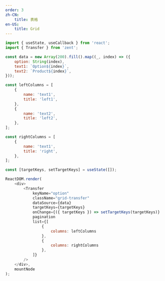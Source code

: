 ```yaml
---
order: 3
zh-CN:
	title: 表格
en-US:
	title: Grid
---
```


```js
import { useState, useCallback } from 'react';
import { Transfer } from 'zent';

const data = new Array(200).fill().map((_, index) => ({
	option: String(index),
	text1: `Option${index}`,
	text2: `Product${index}`,
}));

const leftColumns = [
	{
		name: 'text1',
		title: 'left1',
	},
	{
		name: 'text2',
		title: 'left2',
	},
];

const rightColumns = [
	{
		name: 'text1',
		title: 'right',
	},
];

const [targetKeys, setTargetKeys] = useState([]);

ReactDOM.render(
	<div>
		<Transfer
			keyName="option"
			className="grid-transfer"
			dataSource={data}
			targetKeys={targetKeys}
			onChange={({ targetKeys }) => setTargetKeys(targetKeys)}
			pagination
			list={[
				{
					columns: leftColumns
				},
				{ 
					columns: rightColumns
				},
			]}
		/>
	</div>,
	mountNode
);
```

<style>
.grid-transfer .zent-transfer__item:first-child {
	width: 400px;
}
.grid-transfer .zent-grid-thead .zent-grid-tr {
	height: 36px;
}
</style>

